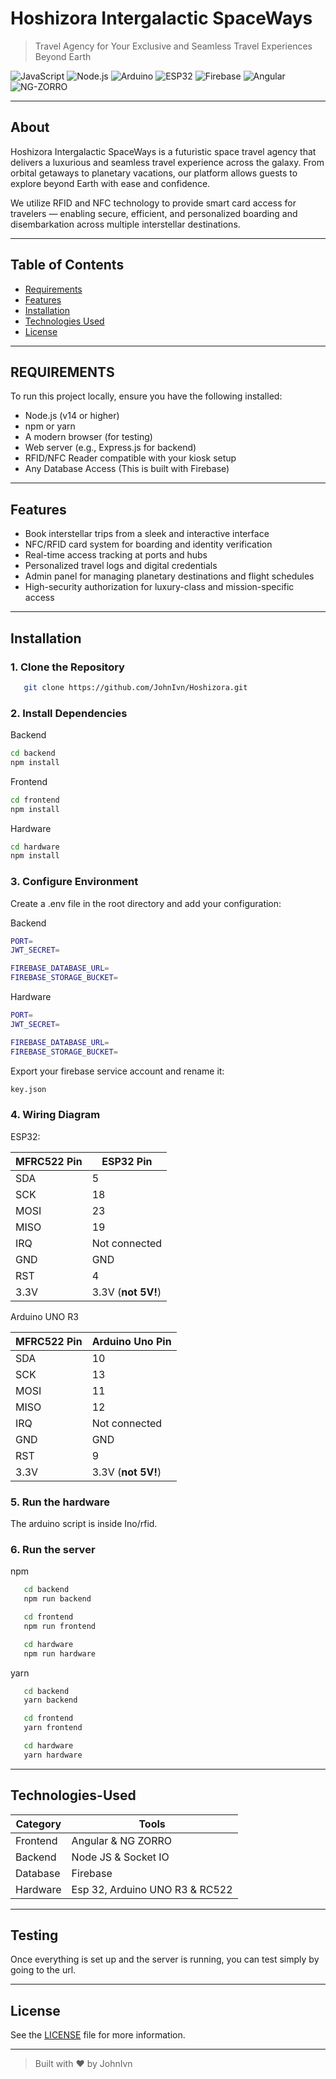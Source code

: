 # Hoshizora Intergalactic SpaceWays

> Travel Agency for Your Exclusive and Seamless Travel Experiences Beyond Earth

![JavaScript](https://img.shields.io/badge/JavaScript-ES6-yellow?logo=javascript&logoColor=black)
![Node.js](https://img.shields.io/badge/Node.js-339933?logo=nodedotjs&logoColor=white)
![Arduino](https://img.shields.io/badge/Arduino-00979D?logo=arduino&logoColor=white)
![ESP32](https://img.shields.io/badge/ESP32-Microcontroller-blue)
![Firebase](https://img.shields.io/badge/Firebase-FFCA28?logo=firebase&logoColor=black)
![Angular](https://img.shields.io/badge/Angular-DD0031?logo=angular&logoColor=white)
![NG-ZORRO](https://img.shields.io/badge/NG--ZORRO-1D71B8?logo=antdesign&logoColor=white)

---

## About

Hoshizora Intergalactic SpaceWays is a futuristic space travel agency that delivers a luxurious and seamless travel
experience across the galaxy. From orbital getaways to planetary vacations, our platform allows guests to explore
beyond Earth with ease and confidence.

We utilize RFID and NFC technology to provide smart card access for travelers — enabling secure, efficient, and
personalized boarding and disembarkation across multiple interstellar destinations.

---

## Table of Contents

- [Requirements](#requirements)
- [Features](#features)
- [Installation](#installation)
- [Technologies Used](#technologies-used)
- [License](#license)

---

## REQUIREMENTS

To run this project locally, ensure you have the following installed:

- Node.js (v14 or higher)
- npm or yarn
- A modern browser (for testing)
- Web server (e.g., Express.js for backend)
- RFID/NFC Reader compatible with your kiosk setup
- Any Database Access (This is built with Firebase)

---

## Features

- Book interstellar trips from a sleek and interactive interface
- NFC/RFID card system for boarding and identity verification
- Real-time access tracking at ports and hubs
- Personalized travel logs and digital credentials
- Admin panel for managing planetary destinations and flight schedules
- High-security authorization for luxury-class and mission-specific access
  
---

## Installation

### 1. Clone the Repository

```bash
   git clone https://github.com/JohnIvn/Hoshizora.git
```

### 2. Install Dependencies

Backend

```bash
cd backend
npm install
```

Frontend

```bash
cd frontend
npm install
```

Hardware

```bash
cd hardware
npm install
```

### 3. Configure Environment
Create a .env file in the root directory and add your configuration:

Backend

```bash
PORT=
JWT_SECRET=

FIREBASE_DATABASE_URL=
FIREBASE_STORAGE_BUCKET=
```

Hardware

```bash
PORT=
JWT_SECRET=

FIREBASE_DATABASE_URL=
FIREBASE_STORAGE_BUCKET=
```

Export your firebase service account and rename it:

```bash
key.json
```
### 4. Wiring Diagram

ESP32:

| MFRC522 Pin | ESP32 Pin          |
| ----------- | ------------------ |
| SDA         | 5                  |
| SCK         | 18                 |
| MOSI        | 23                 |
| MISO        | 19                 |
| IRQ         | Not connected      |
| GND         | GND                |
| RST         | 4                  |
| 3.3V        | 3.3V (**not 5V!**) |

Arduino UNO R3

| MFRC522 Pin | Arduino Uno Pin    |
| ----------- | ------------------ |
| SDA         | 10                 |
| SCK         | 13                 |
| MOSI        | 11                 |
| MISO        | 12                 |
| IRQ         | Not connected      |
| GND         | GND                |
| RST         | 9                  |
| 3.3V        | 3.3V (**not 5V!**) |

### 5. Run the hardware

The arduino script is inside Ino/rfid.

### 6. Run the server

npm
```bash
   cd backend
   npm run backend

   cd frontend
   npm run frontend

   cd hardware
   npm run hardware
```
yarn
```bash
   cd backend
   yarn backend

   cd frontend
   yarn frontend

   cd hardware
   yarn hardware
```
---

## Technologies-Used

| Category | Tools                              |
| -------- | ---------------------------------- |
| Frontend | Angular & NG ZORRO                 | 
| Backend  | Node JS & Socket IO                |
| Database | Firebase                           |
| Hardware | Esp 32, Arduino UNO R3 & RC522     |

---

## Testing

Once everything is set up and the server is running, you can test simply by going to the url.

---

## License

See the [LICENSE](LICENSE) file for more information.

---

> Built with ❤️ by JohnIvn

